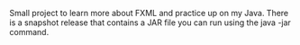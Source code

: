 Small project to learn more about FXML and practice up on my Java. There is a snapshot release that contains a JAR file you can run using the java -jar command.
